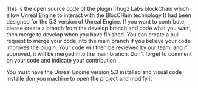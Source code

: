 This is the open source code of the plugin Thugz Labs blockChain which allow Unreal Engine to interact with the BlocCHain technology
It had been designed for the 5.3 version of Unreal Engine. If you want to contribute, please create a branch from the develop branch and code what you want, then merge to develop when you have finished.
You can create a pull request to merge your code into the main branch if you believe your code improves the plugin. Your code will then be reviewed by our team, and if approved, it will be merged into the main branch. Don't forget to comment on your code and indicate your contribution.

You must have the Unreal Engine version 5.3 installed and visual code installe don you machine to open the project and modify it
